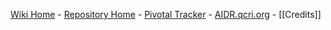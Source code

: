 [Wiki Home](Home) - [Repository Home](https://github.com/qcri-social/AIDR) - [Pivotal Tracker](https://www.pivotaltracker.com/n/projects/969960) - [AIDR.qcri.org](http://aidr.qcri.org/) - [[Credits]]